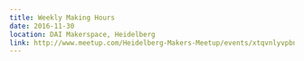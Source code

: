 ```yaml
---
title: Weekly Making Hours
date: 2016-11-30
location: DAI Makerspace, Heidelberg
link: http://www.meetup.com/Heidelberg-Makers-Meetup/events/xtqvnlyvpbnc/
---
```


